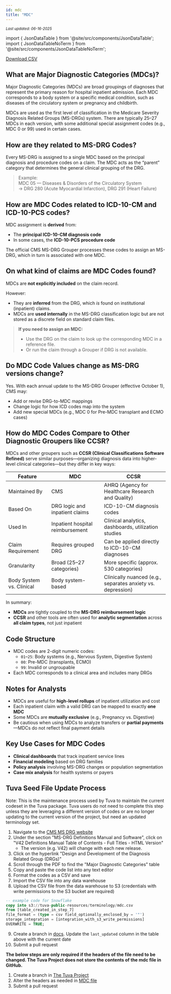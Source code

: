 ```yaml
---
id: mdc
title: "MDC"
---
```

<div style={{ marginTop: "-2rem", marginBottom: "1.5rem" }}>
  <small><em>Last updated: 06-16-2025</em></small>
</div>

import { JsonDataTable } from '@site/src/components/JsonDataTable';
import { JsonDataTableNoTerm } from '@site/src/components/JsonDataTableNoTerm';

<JsonDataTableNoTerm  jsonPath="nodes.seed\.the_tuva_project\.terminology__mdc.columns" />

<a href="https://tuva-public-resources.s3.amazonaws.com/versioned_terminology/latest/mdc.csv_0_0_0.csv.gz">Download CSV</a>


## What are Major Diagnostic Categories (MDCs)?

Major Diagnostic Categories (MDCs) are broad groupings of diagnoses that represent the primary reason for hospital inpatient admission. Each MDC corresponds to a body system or a specific medical condition, such as diseases of the circulatory system or pregnancy and childbirth.

MDCs are used as the first level of classification in the Medicare Severity Diagnosis Related Groups (MS-DRGs) system. There are typically 25–27 MDCs in each version, with some additional special assignment codes (e.g., MDC 0 or 99) used in certain cases.

## How are they related to MS-DRG Codes?

Every MS-DRG is assigned to a single MDC based on the principal diagnosis and procedure codes on a claim. The MDC acts as the “parent” category that determines the general clinical grouping of the DRG.

> Example:  
> MDC 05 — Diseases & Disorders of the Circulatory System  
> → DRG 280 (Acute Myocardial Infarction), DRG 291 (Heart Failure)

## How are MDC Codes related to ICD-10-CM and ICD-10-PCS codes?

MDC assignment is **derived** from:
- The **principal ICD-10-CM diagnosis code**
- In some cases, the **ICD-10-PCS procedure code**

The official CMS MS-DRG Grouper processes these codes to assign an MS-DRG, which in turn is associated with one MDC.

## On what kind of claims are MDC Codes found?

MDCs are **not explicitly included** on the claim record.

However:
- They are **inferred** from the DRG, which *is* found on institutional (inpatient) claims.
- MDCs are **used internally** in the MS-DRG classification logic but are not stored as a discrete field on standard claim files.

> **If you need to assign an MDC:**  
> - Use the DRG on the claim to look up the corresponding MDC in a reference file.  
> - Or run the claim through a Grouper if DRG is not available.

## Do MDC Code Values change as MS-DRG versions change?

Yes. With each annual update to the MS-DRG Grouper (effective October 1), CMS may:
- Add or revise DRG-to-MDC mappings
- Change logic for how ICD codes map into the system
- Add new special MDCs (e.g., MDC 0 for Pre-MDC transplant and ECMO cases)

## How do MDC Codes Compare to Other Diagnostic Groupers like CCSR?

MDCs and other groupers such as **CCSR (Clinical Classifications Software Refined)** serve similar purposes—organizing diagnosis data into higher-level clinical categories—but they differ in key ways:

| Feature | MDC | CCSR |
|--------|-----|------|
| Maintained By | CMS | AHRQ (Agency for Healthcare Research and Quality) |
| Based On | DRG logic and inpatient claims | ICD-10-CM diagnosis codes |
| Used In | Inpatient hospital reimbursement | Clinical analytics, dashboards, utilization studies |
| Claim Requirement | Requires grouped DRG | Can be applied directly to ICD-10-CM diagnoses |
| Granularity | Broad (25–27 categories) | More specific (approx. 530 categories) |
| Body System vs. Clinical | Body system-based | Clinically nuanced (e.g., separates anxiety vs. depression) |

In summary:
- **MDCs** are tightly coupled to the **MS-DRG reimbursement logic**
- **CCSR** and other tools are often used for **analytic segmentation** across **all claim types**, not just inpatient

## Code Structure

- MDC codes are 2-digit numeric codes:
  - `01`–`25`: Body systems (e.g., Nervous System, Digestive System)
  - `00`: Pre-MDC (transplants, ECMO)
  - `99`: Invalid or ungroupable
- Each MDC corresponds to a clinical area and includes many DRGs

## Notes for Analysts

- MDCs are useful for **high-level rollups** of inpatient utilization and cost
- Each inpatient claim with a valid DRG can be mapped to exactly **one MDC**
- Some MDCs are **mutually exclusive** (e.g., Pregnancy vs. Digestive)
- Be cautious when using MDCs to analyze transfers or **partial payments**—MDCs do not reflect final payment details

## Key Use Cases for MDC Codes

- **Clinical dashboards** that track inpatient service lines
- **Financial modeling** based on DRG families
- **Policy analysis** involving MS-DRG changes or population segmentation
- **Case mix analysis** for health systems or payers

## Tuva Seed File Update Process

Note: This is the maintenance process used by Tuva to maintain the current codeset in the Tuva package. Tuva users do not need to complete this step unless they are leveraging a different version of codes or are no longer updating to the current version of the project, but need an updated terminology set. 

1. Navigate to the [CMS MS DRG website](https://www.cms.gov/medicare/payment/prospective-payment-systems/acute-inpatient-pps/ms-drg-classifications-and-software)
2. Under the section "MS-DRG Definitions Manual and Software", click on "V42 Definitions Manual Table of Contents - Full Titles - HTML Version"
    - The version (e.g. V42) will change with each new release.    
3. Click on the hyperlink "Design and Development of the Diagnosis Related Group (DRGs)"
4. Scroll through the PDF to find the "Major Diagnostic Categories" table
5. Copy and paste the code list into any text editor
6. Format the codes as a CSV and save
7. Import the CSV file into any data warehouse
8. Upload the CSV file from the data warehouse to S3 (credentials with write permissions to the S3 bucket are required)
```sql
-- example code for Snowflake
copy into s3://tuva-public-resources/terminology/mdc.csv
from [table_created_in_step_7]
file_format = (type = csv field_optionally_enclosed_by = '"')
storage_integration = [integration_with_s3_write_permissions]
OVERWRITE = TRUE;
```
9. Create a branch in [docs](https://github.com/tuva-health/docs).  Update the `last_updated` column in the table above with the current date
10. Submit a pull request

**The below steps are only required if the headers of the file need to be changed. The Tuva Project does not store the contents
of the mdc file in GitHub.**

1. Create a branch in [The Tuva Project](https://github.com/tuva-health/tuva)
2. Alter the headers as needed in [MDC file](https://github.com/tuva-health/tuva/blob/main/seeds/terminology/terminology__mdc.csv)
3. Submit a pull request

